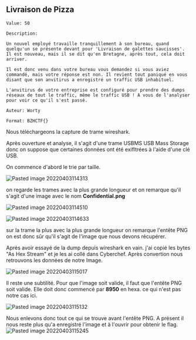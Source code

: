 

## Livraison de Pizza
```
Value: 50

Description:

Un nouvel employé travaille tranquillement à son bureau, quand quelqu'un se présente devant pour 'Livraison de galettes saucisses'. Il est nouveau, mais il se dit qu'en Bretagne, après tout, cela doit arriver.

Il est donc venu dans votre bureau vous demandez si vous aviez commandé, mais votre réponse est non. Il revient tout paniqué en vous disant que son anvitirus a enregistré un traffic USB inhabituel.

L'anvitirus de votre entreprise est configuré pour prendre des dumps réseaux de tout le traffic, même le traffic USB ! A vous de l'analyser pour voir ce qu'il s'est passé.

Auteur: Worty

Format: BZHCTF{}
```

Nous téléchargeons la capture de trame wireshark.

Après ouverture et analyse, il s'agit d'une trame USBMS USB Mass Storage donc on suppose que certaines données ont été exifltrées à l'aide d'une clé USB.

On commence d'abord le trie par taille.

![Pasted image 20220403114313](https://user-images.githubusercontent.com/51168342/161566093-0a9c9b6d-e3aa-48f8-aa4f-a8989769066e.png)

on regarde les trames avec la plus grande longueur et on remarque qu'il s'agit d'une image avec le nom **Confidential.png**

![Pasted image 20220403114510](https://user-images.githubusercontent.com/51168342/161566114-c8a475fb-2aba-4f6e-b302-0c07d0f5908f.png)

![Pasted image 20220403114633](https://user-images.githubusercontent.com/51168342/161566147-45090a73-8d45-4745-a47f-9d1f5bd0f2c5.png)


sur la trame la plus avec la plus grande longueur on remarque l'entête PNG on est donc sûr qu'il s'agit de l'image que nous devons récupérer. 

Après avoir essayé de la dump depuis wireshark en vain. j'ai copié les bytes "As Hex Stream"
et je les ai collé dans Cyberchef. Après convertion nous retrouvons les données de notre Image.

![Pasted image 20220403115017](https://user-images.githubusercontent.com/51168342/161566180-c942c96b-9ceb-45c4-9e91-5dcc7e4e6603.png)


Il reste une subtilité. Pour que l'image soit valide, il faut que l'entête PNG soit valide.
Elle doit donc commencé par **8950** en hexa. ce qui n'est pas notre cas ici.

![Pasted image 20220403115132](https://user-images.githubusercontent.com/51168342/161566208-8ea06d20-a63f-45c5-af3a-44b5a3864447.png)

Nous enlevons donc tout ce qui se trouve avant l'entête PNG. 
A présent il nous reste plus qu'a enregistré l'image et à l'ouvrir pour obtenir le flag.
![Pasted image 20220403115245](https://user-images.githubusercontent.com/51168342/161566244-11038d7c-e2ae-4d62-9cfb-e33f25338613.png)

